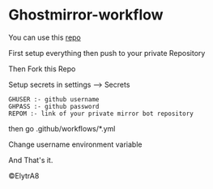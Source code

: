 # Ghostmirror-workflow

You can use this [repo](https://github.com/lzzy12/python-aria-mirror-bot)

First setup everything then push to your private Repository

Then Fork this Repo

Setup secrets in settings --> Secrets

```
GHUSER :- github username
GHPASS :- github password
REPOM :- link of your private mirror bot repository
```
then go .github/workflows/*.yml

Change username environment variable 

And That's it.

©ElytrA8
